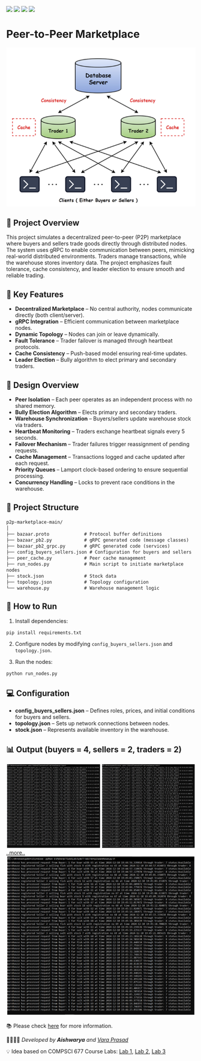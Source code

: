 <img src="https://img.shields.io/badge/Python-FFD43B?style=for-the-badge&logo=python&logoColor=darkgreen"/> <img src="https://img.shields.io/badge/gRPC-4285F4?style=for-the-badge&logo=google&logoColor=white"/> <img src="https://img.shields.io/badge/Multiprocessing-006400?style=for-the-badge&logo=linux&logoColor=white"/> <img src="https://img.shields.io/badge/Distributed-7B68EE?style=for-the-badge&logo=network&logoColor=white"/>

# Peer-to-Peer Marketplace

![alt text](image.png)

## 📜 Project Overview
This project simulates a decentralized peer-to-peer (P2P) marketplace where buyers and sellers trade goods directly through distributed nodes. The system uses gRPC to enable communication between peers, mimicking real-world distributed environments. Traders manage transactions, while the warehouse stores inventory data. The project emphasizes fault tolerance, cache consistency, and leader election to ensure smooth and reliable trading.

##  🚀 Key Features
- **Decentralized Marketplace** – No central authority, nodes communicate directly (both client/server).
- **gRPC Integration** – Efficient communication between marketplace nodes.
- **Dynamic Topology** – Nodes can join or leave dynamically.
- **Fault Tolerance** – Trader failover is managed through heartbeat protocols.
- **Cache Consistency** – Push-based model ensuring real-time updates.
- **Leader Election** – Bully algorithm to elect primary and secondary traders.

## 🎨 Design Overview
- **Peer Isolation** – Each peer operates as an independent process with no shared memory.
- **Bully Election Algorithm** – Elects primary and secondary traders.
- **Warehouse Synchronization** – Buyers/sellers update warehouse stock via traders.
- **Heartbeat Monitoring** – Traders exchange heartbeat signals every 5 seconds.
- **Failover Mechanism** – Trader failures trigger reassignment of pending requests.
- **Cache Management** – Transactions logged and cache updated after each request.
- **Priority Queues** – Lamport clock-based ordering to ensure sequential processing.
- **Concurrency Handling** – Locks to prevent race conditions in the warehouse.

##  📂 Project Structure
```
p2p-marketplace-main/
│
├── bazaar.proto             # Protocol buffer definitions
├── bazaar_pb2.py            # gRPC generated code (message classes)
├── bazaar_pb2_grpc.py       # gRPC generated code (services)
├── config_buyers_sellers.json # Configuration for buyers and sellers
├── peer_cache.py            # Peer cache management
├── run_nodes.py             # Main script to initiate marketplace nodes
├── stock.json               # Stock data
├── topology.json            # Topology configuration
└── warehouse.py             # Warehouse management logic
```

## 🔧 How to Run
1. Install dependencies:
```bash
pip install requirements.txt
```

2. Configure nodes by modifying `config_buyers_sellers.json` and `topology.json`.

3. Run the nodes:
```bash
python run_nodes.py
```

## 💻 Configuration
- **config_buyers_sellers.json** – Defines roles, prices, and initial conditions for buyers and sellers.
- **topology.json** – Sets up network connections between nodes.
- **stock.json** – Represents available inventory in the warehouse.

## 📊 Output (buyers = 4, sellers = 2, traders = 2)
![nodes](image-2.png)
[..more..](./design-doc.pdf)
![Warehouse](image-1.png)

📚 Please check [here](./design-doc.pdf) for more information.

👨‍💻👩‍💻 *Developed by **Aishwarya** and [Vara Prasad](https://www.github.com/GudiVaraprasad)*

💡 Idea based on COMPSCI 677 Course Labs:
[Lab 1](http://lass.cs.umass.edu/~shenoy/courses/spring16/labs/lab1.html ), [Lab 2](http://lass.cs.umass.edu/~shenoy/courses/spring16/labs/lab2.html ), [Lab 3](http://lass.cs.umass.edu/~shenoy/courses/spring16/labs/lab3.html)
